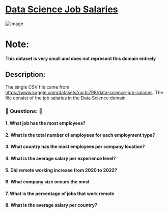 # [Data Science Job Salaries](https://github.com/TyreqPW/DA_Portfolio/blob/main/Project3/Project3Analysis.md)
![image](https://user-images.githubusercontent.com/112139192/190534513-2cab1837-ddf8-45de-8e60-3047a7e95005.png)

# Note:
**This dataset is very small and does not represent this domain entirely**

## Description: 
The single CSV file came from https://www.kaggle.com/datasets/ruchi798/data-science-job-salaries.
The file consist of the job salaries in the Data Science domain.

### :pushpin: Questions: :pushpin:

#### 1. What job has the most employees?
#### 2. What is the total number of employees for each employment type?
#### 3. What country has the most employees per company location?
#### 4. What is the average salary per experience level?
#### 5. Did remote working increase from 2020 to 2022?
#### 6. What company size occurs the most
#### 7. What is the percentage of jobs that work remote
#### 8. What is the average salary per country?


